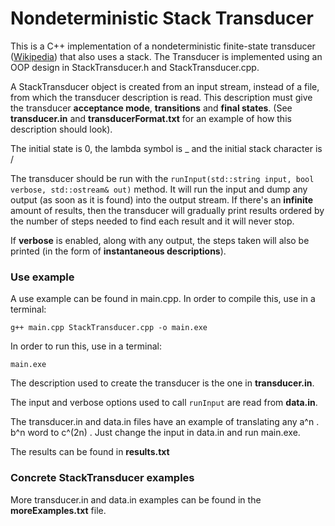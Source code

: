 # Nondeterministic Stack Transducer

This is a C++ implementation of a nondeterministic finite-state transducer ([Wikipedia](https://en.wikipedia.org/wiki/Finite-state_transducer)) that also uses a stack.
The Transducer is implemented using an OOP design in StackTransducer.h and StackTransducer.cpp. 

A StackTransducer object is created from an input stream, instead of a file, from which the transducer description is read. 
This description must give the transducer **acceptance mode**, **transitions** and **final states**.
(See **transducer.in** and **transducerFormat.txt** for an example of how this description should look).

The initial state is 0, the lambda symbol is _ and the initial stack character is /

The transducer should be run with the `runInput(std::string input, bool verbose, std::ostream& out)` method.
It will run the input and dump any output (as soon as it is found) into the output stream. 
If there's an **infinite** amount of results, then the transducer will gradually print results 
ordered by the number of steps needed to find each result and it will never stop.

If **verbose** is enabled, along with any output, the steps taken will also be printed (in the form of **instantaneous descriptions**).

### Use example
A use example can be found in main.cpp.
In order to compile this, use in a terminal:

    g++ main.cpp StackTransducer.cpp -o main.exe
    
In order to run this, use in a terminal:

    main.exe

The description used to create the transducer is the one in **transducer.in**. 

The input and verbose options used to call `runInput` are read from **data.in**.

The transducer.in and data.in files have an example of translating any a^n . b^n word to c^(2n) . Just change the input in data.in and run main.exe. 

The results can be found in **results.txt**

### Concrete StackTransducer examples
More transducer.in and data.in examples can be found in the **moreExamples.txt** file.
